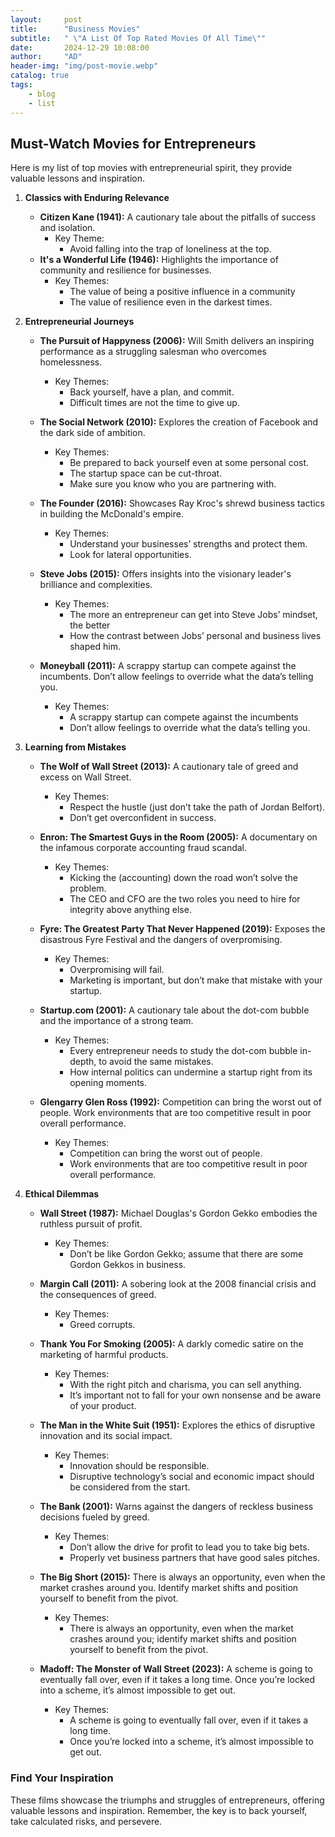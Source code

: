 ```yaml
---
layout:     post
title:      "Business Movies"
subtitle:   " \"A List Of Top Rated Movies Of All Time\""
date:       2024-12-29 10:08:00
author:     "AD"
header-img: "img/post-movie.webp"
catalog: true
tags:
    - blog
    - list
---
```

## Must-Watch Movies for Entrepreneurs

Here is my list of top movies with entrepreneurial spirit, they provide valuable lessons and inspiration.

1. **Classics with Enduring Relevance**
    * **Citizen Kane (1941):** A cautionary tale about the pitfalls of success and isolation.
        * Key Theme:
            * Avoid falling into the trap of loneliness at the top.
    * **It's a Wonderful Life (1946):** Highlights the importance of community and resilience for businesses.
      * Key Themes:
        * The value of being a positive influence in a community
        * The value of resilience even in the darkest times.

2. **Entrepreneurial Journeys**

    * **The Pursuit of Happyness (2006):** Will Smith delivers an inspiring performance as a struggling salesman who overcomes homelessness.
      * Key Themes:
        * Back yourself, have a plan, and commit.
        * Difficult times are not the time to give up.

    * **The Social Network (2010):** Explores the creation of Facebook and the dark side of ambition.
      * Key Themes:
        * Be prepared to back yourself even at some personal cost.
        * The startup space can be cut-throat.
        * Make sure you know who you are partnering with.

    * **The Founder (2016):** Showcases Ray Kroc's shrewd business tactics in building the McDonald's empire.
      * Key Themes:
        * Understand your businesses’ strengths and protect them.
        * Look for lateral opportunities.

    * **Steve Jobs (2015):** Offers insights into the visionary leader's brilliance and complexities.
      * Key Themes:
        * The more an entrepreneur can get into Steve Jobs’ mindset, the better
        * How the contrast between Jobs’ personal and business lives shaped him.

    * **Moneyball (2011):** A scrappy startup can compete against the incumbents. Don’t allow feelings to override what the data’s telling you.
      * Key Themes:
        * A scrappy startup can compete against the incumbents
        * Don’t allow feelings to override what the data’s telling you.

3. **Learning from Mistakes**

   * **The Wolf of Wall Street (2013):** A cautionary tale of greed and excess on Wall Street.
       * Key Themes:
         * Respect the hustle (just don’t take the path of Jordan Belfort).
         * Don’t get overconfident in success.

   * **Enron: The Smartest Guys in the Room (2005):** A documentary on the infamous corporate accounting fraud scandal.
       * Key Themes:
         * Kicking the (accounting) down the road won’t solve the problem.
         * The CEO and CFO are the two roles you need to hire for integrity above anything else.

   * **Fyre: The Greatest Party That Never Happened (2019):** Exposes the disastrous Fyre Festival and the dangers of overpromising.
       * Key Themes:
         * Overpromising will fail.
         * Marketing is important, but don’t make that mistake with your startup.

   * **Startup.com (2001):** A cautionary tale about the dot-com bubble and the importance of a strong team.
       * Key Themes:
         * Every entrepreneur needs to study the dot-com bubble in-depth, to avoid the same mistakes.
         * How internal politics can undermine a startup right from its opening moments.

   * **Glengarry Glen Ross (1992):** Competition can bring the worst out of people. Work environments that are too competitive result in poor overall performance.
       * Key Themes:
         * Competition can bring the worst out of people.
         * Work environments that are too competitive result in poor overall performance.

4. **Ethical Dilemmas**

   * **Wall Street (1987):** Michael Douglas's Gordon Gekko embodies the ruthless pursuit of profit.
       * Key Themes:
         * Don’t be like Gordon Gekko; assume that there are some Gordon Gekkos in business.

   * **Margin Call (2011):** A sobering look at the 2008 financial crisis and the consequences of greed.
       * Key Themes:
         * Greed corrupts.

   * **Thank You For Smoking (2005):** A darkly comedic satire on the marketing of harmful products.
       * Key Themes:
         * With the right pitch and charisma, you can sell anything.
         * It’s important not to fall for your own nonsense and be aware of your product.

   * **The Man in the White Suit (1951):** Explores the ethics of disruptive innovation and its social impact.
       * Key Themes:
         * Innovation should be responsible.
         * Disruptive technology’s social and economic impact should be considered from the start.

   * **The Bank (2001):** Warns against the dangers of reckless business decisions fueled by greed.
       * Key Themes:
         * Don’t allow the drive for profit to lead you to take big bets.
         * Properly vet business partners that have good sales pitches.

   * **The Big Short (2015):** There is always an opportunity, even when the market crashes around you. Identify market shifts and position yourself to benefit from the pivot.
       * Key Themes:
         * There is always an opportunity, even when the market crashes around you; identify market shifts and position yourself to benefit from the pivot.

   * **Madoff: The Monster of Wall Street (2023):** A scheme is going to eventually fall over, even if it takes a long time. Once you’re locked into a scheme, it’s almost impossible to get out.
       * Key Themes:
         * A scheme is going to eventually fall over, even if it takes a long time.
         * Once you’re locked into a scheme, it’s almost impossible to get out.

### Find Your Inspiration

These films showcase the triumphs and struggles of entrepreneurs, offering valuable lessons and inspiration. Remember, the key is to back yourself, take calculated risks, and persevere.
